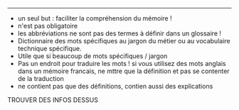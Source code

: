 


--------------------------------

- un seul but : faciliter la compréhension du mémoire ! 
- n'est pas obligatoire
- les abbréviations ne sont pas des termes à définir dans un glossaire !
- Dictionnaire des mots spécifiques au jargon du métier ou au vocabulaire technique spécifique.
- Utile que si beaucoup de mots spécifiques / jargon
- Pas un endroit pour traduire les mots ! si vous utilisez des mots anglais dans un mémoire francais, ne mttre que la définition et pas se contenter de la traduction
- ne contient pas que des définitions, contien aussi des explications

TROUVER DES INFOS DESSUS